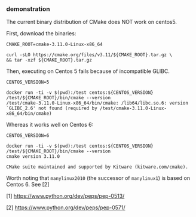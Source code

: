 ### demonstration

The current binary distribution of CMake does NOT work on centos5.

First, download the binaries:


```console
CMAKE_ROOT=cmake-3.11.0-Linux-x86_64

curl -sLO https://cmake.org/files/v3.11/${CMAKE_ROOT}.tar.gz \
&& tar -xzf ${CMAKE_ROOT}.tar.gz
```


Then, executing on Centos 5 fails because of incompatible GLIBC.

```console
CENTOS_VERSION=5

docker run -ti -v $(pwd):/test centos:${CENTOS_VERSION} /test/${CMAKE_ROOT}/bin/cmake --version
/test/cmake-3.11.0-Linux-x86_64/bin/cmake: /lib64/libc.so.6: version `GLIBC_2.6' not found (required by /test/cmake-3.11.0-Linux-x86_64/bin/cmake)
```

Whereas it works well on Centos 6:

```console
CENTOS_VERSION=6

docker run -ti -v $(pwd):/test centos:${CENTOS_VERSION} /test/${CMAKE_ROOT}/bin/cmake --version
cmake version 3.11.0

CMake suite maintained and supported by Kitware (kitware.com/cmake).
```


Worth noting that `manylinux2010` (the successor of `manylinux1`) is based on Centos 6. See [2]


[1] https://www.python.org/dev/peps/pep-0513/

[2] https://www.python.org/dev/peps/pep-0571/
